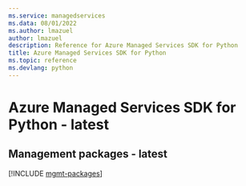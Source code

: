 ```yaml
---
ms.service: managedservices
ms.data: 08/01/2022
ms.author: lmazuel
author: lmazuel
description: Reference for Azure Managed Services SDK for Python
title: Azure Managed Services SDK for Python
ms.topic: reference
ms.devlang: python
---
```

# Azure Managed Services SDK for Python - latest

## Management packages - latest
[!INCLUDE [mgmt-packages](managed-services-mgmt-index.md)]